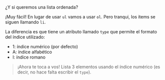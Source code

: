 ¿Y si queremos una lista ordenada?

¡Muy fácil! En lugar de usar `ul` vamos a usar `ol`. Pero tranqui, los items se siguen llamando `li`.

La diferencia es que tiene un atributo llamado `type` que permite el formato del índice utilizado:

- 1: índice numérico (por defecto)
- A: índice alfabético
- I: índice romano

> ¡Ahora te toca a vos! Lista 3 elementos usando el índice numérico (es decir, no hace falta escribir el `type`).
